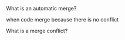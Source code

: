 What is an automatic merge?

when code merge because there is no conflict

What is a merge conflict?